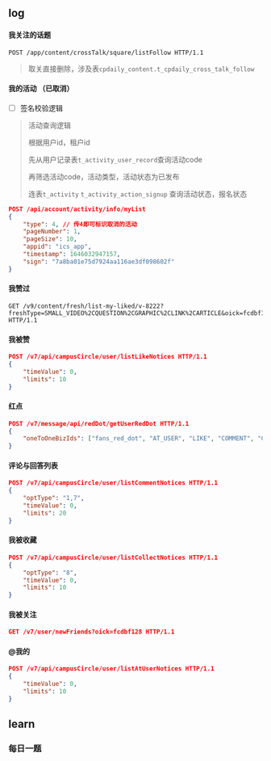 ## log

#### 我关注的话题

```
POST /app/content/crossTalk/square/listFollow HTTP/1.1
```

> 取关直接删除，涉及表`cpdaily_content.t_cpdaily_cross_talk_follow`



#### 我的活动 （已取消）

- [ ] 签名校验逻辑

> 活动查询逻辑
>
> 根据用户id，租户id
>
> 先从用户记录表`t_activity_user_record`查询活动code
>
> 再筛选活动code，活动类型，活动状态为已发布
>
> 连表`t_activity` `t_activity_action_signup` 查询活动状态，报名状态

```json
POST /api/account/activity/info/myList
{
	"type": 4, // 传4即可标识取消的活动
	"pageNumber": 1,
	"pageSize": 10,
	"appid": "ics_app",
	"timestamp": 1646032947157,
	"sign": "7a8ba01e75d7924aa116ae3df098602f"
}
```



#### 我赞过

```
GET /v9/content/fresh/list-my-liked/v-8222?freshType=SMALL_VIDEO%2CQUESTION%2CGRAPHIC%2CLINK%2CARTICLE&oick=fcdbf128 HTTP/1.1
```

#### 我被赞

```json
POST /v7/api/campusCircle/user/listLikeNotices HTTP/1.1
{
	"timeValue": 0,
	"limits": 10
}
```



#### 红点

```json
POST /v7/message/api/redDot/getUserRedDot HTTP/1.1
{
	"oneToOneBizIds": ["fans_red_dot", "AT_USER", "LIKE", "COMMENT", "COLLECT"]
}
```





#### 评论与回答列表

```json
POST /v7/api/campusCircle/user/listCommentNotices HTTP/1.1
{
	"optType": "1,7",
	"timeValue": 0,
	"limits": 20
}
```



#### 我被收藏

```json
POST /v7/api/campusCircle/user/listCollectNotices HTTP/1.1
{
	"optType": "8",
	"timeValue": 0,
	"limits": 10
}
```



#### 我被关注

```json
GET /v7/user/newFriends?oick=fcdbf128 HTTP/1.1
```



#### @我的

```json
POST /v7/api/campusCircle/user/listAtUserNotices HTTP/1.1
{
	"timeValue": 0,
	"limits": 10
}
```



## learn

### 每日一题



